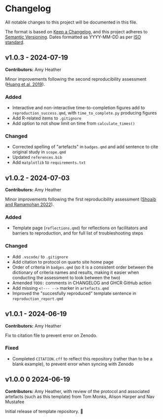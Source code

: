 # Changelog

All notable changes to this project will be documented in this file.

The format is based on [Keep a Changelog](https://keepachangelog.com/en/1.1.0/),
and this project adheres to [Semantic Versioning](https://semver.org/spec/v2.0.0.html). Dates formatted as YYYY-MM-DD as per [ISO standard](https://www.iso.org/iso-8601-date-and-time-format.html).

<!-- TODO: Delete the CHANGELOG entries for the reproduction template, but use their structure to create entries for your project, i.e.

## v0.1.0 - Date

**Contributors:** [Researcher name]

[One-sentence summary of release]

### Added

*

### Changed

*

### Removed

*

### Fixed

*
-->

## v1.0.3 - 2024-07-19

**Contributors:** Amy Heather

Minor improvements following the second reproducibility assessment ([Huang et al. 2019](https://github.com/pythonhealthdatascience/stars-reproduce-huang-2019)).

### Added

* Interactive and non-interactive time-to-completion figures add to `reproduction_success.qmd`, with `time_to_complete.py` producing figures
* Add R-related items to `.gitignore`
* Add option to not show limit on time from `calculate_times()`

### Changed

* Corrected spelling of "artefacts" in `badges.qmd` and add sentence to cite original study in `scope.qmd`
* Updated `references.bib`
* Add `matplotlib` to `requirements.txt`

## v1.0.2 - 2024-07-03

**Contributors:** Amy Heather

Minor improvements following the first reproducibility assessment ([Shoaib and Ramamohan 2022](https://github.com/pythonhealthdatascience/stars-reproduce-shoaib-2022)).

### Added

* Template page (`reflections.qmd`) for reflections on facilitators and barriers to reproduction, and for full list of troubleshooting steps

### Changed

* Add `.vscode/` to `.gitignore`
* Add citation to protocol on quarto site home page
* Order of criteria in `badges.qmd` (so it is a consistent order between the dictionary of criteria names and results, making it easier when conducting the assessment to look between the two)
* Amended `TODO:` comments in CHANGELOG and GHCR GitHub action
* Add missing `<!--- -->` marker in `artefacts.qmd`
* Improved the "succesfully reproduced" template sentence in `reproduction_report.qmd`

## v1.0.1 - 2024-06-19

**Contributors:** Amy Heather

Fix to citation file to prevent error on Zenodo.

### Fixed

* Completed `CITATION.cff` to reflect this repository (rather than to be a blank example), to prevent error when syncing with Zenodo

## v1.0.0 0 2024-06-19

**Contributors:** Amy Heather, with review of the protocol and associated artefacts (such as this template) from Tom Monks, Alison Harper and Nav Mustafee

Initial release of template repository. 🌱